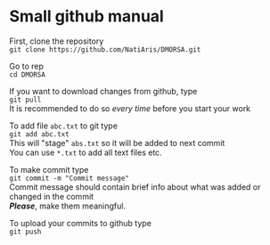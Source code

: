 # Small github manual

First, clone the repository  
`git clone https://github.com/NatiAris/DMORSA.git`

Go to rep  
`cd DMORSA`

If you want to download changes from github, type  
`git pull`  
It is recommended to do so *every time* before you start your work

To add file `abc.txt` to git type  
`git add abc.txt`  
This will "stage" `abs.txt` so it will be added to next commit  
You can use `*.txt` to add all text files etc.

To make commit type  
`git commit -m "Commit message"`  
Commit message should contain brief info about
what was added or changed in the commit  
***Please***, make them meaningful.

To upload your commits to github type  
`git push`  
